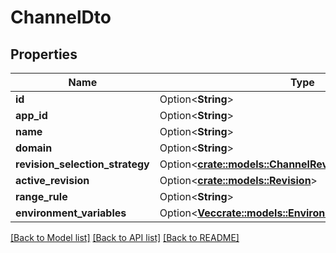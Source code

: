# ChannelDto

## Properties

Name | Type | Description | Notes
------------ | ------------- | ------------- | -------------
**id** | Option<**String**> |  | [optional]
**app_id** | Option<**String**> |  | [optional]
**name** | Option<**String**> |  | [optional]
**domain** | Option<**String**> |  | [optional]
**revision_selection_strategy** | Option<[**crate::models::ChannelRevisionSelectionStrategy**](ChannelRevisionSelectionStrategy.md)> |  | [optional]
**active_revision** | Option<[**crate::models::Revision**](Revision.md)> |  | [optional]
**range_rule** | Option<**String**> |  | [optional]
**environment_variables** | Option<[**Vec<crate::models::EnvironmentVariableDto>**](EnvironmentVariableDto.md)> |  | [optional]

[[Back to Model list]](../README.md#documentation-for-models) [[Back to API list]](../README.md#documentation-for-api-endpoints) [[Back to README]](../README.md)



